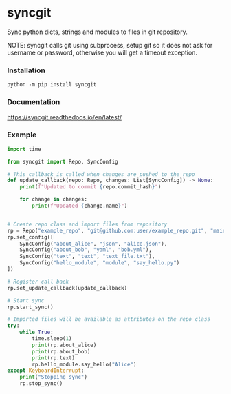 # syncgit

Sync python dicts, strings and modules to files in git repository.

NOTE: syncgit calls git using subprocess, setup git so it does not ask for username or password,
otherwise you will get a timeout exception.

### Installation

```
python -m pip install syncgit
```

### Documentation

https://syncgit.readthedocs.io/en/latest/

### Example 

```python
import time

from syncgit import Repo, SyncConfig

# This callback is called when changes are pushed to the repo
def update_callback(repo: Repo, changes: List[SyncConfig]) -> None:
    print(f"Updated to commit {repo.commit_hash}")

    for change in changes:
        print(f"Updated {change.name}")


# Create repo class and import files from repository
rp = Repo("example_repo", "git@github.com:user/example_repo.git", "main")
rp.set_config([
    SyncConfig("about_alice", "json", "alice.json"),
    SyncConfig("about_bob", "yaml", "bob.yml"),
    SyncConfig("text", "text", "text_file.txt"),
    SyncConfig("hello_module", "module", "say_hello.py")
])

# Register call back
rp.set_update_callback(update_callback)

# Start sync
rp.start_sync()

# Imported files will be available as attributes on the repo class
try:
    while True:
        time.sleep(1)
        print(rp.about_alice)
        print(rp.about_bob)
        print(rp.text)
        rp.hello_module.say_hello("Alice")
except KeyboardInterrupt:
    print("Stopping sync")
    rp.stop_sync()

```
